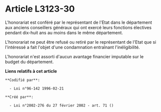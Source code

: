 # Article L3123-30

L'honorariat est conféré par le représentant de l'Etat dans le département aux anciens conseillers généraux qui ont exercé
leurs fonctions électives pendant dix-huit ans au moins dans le même département.

L'honorariat ne peut être refusé ou retiré par le représentant de l'Etat que si l'intéressé a fait l'objet d'une condamnation
entraînant l'inéligibilité.

L'honorariat n'est assorti d'aucun avantage financier imputable sur le budget du département.

**Liens relatifs à cet article**

	**Codifié par**:

	  - Loi n°96-142 1996-02-21

	**Créé par**:

	  - Loi n°2002-276 du 27 février 2002 - art. 71 ()
